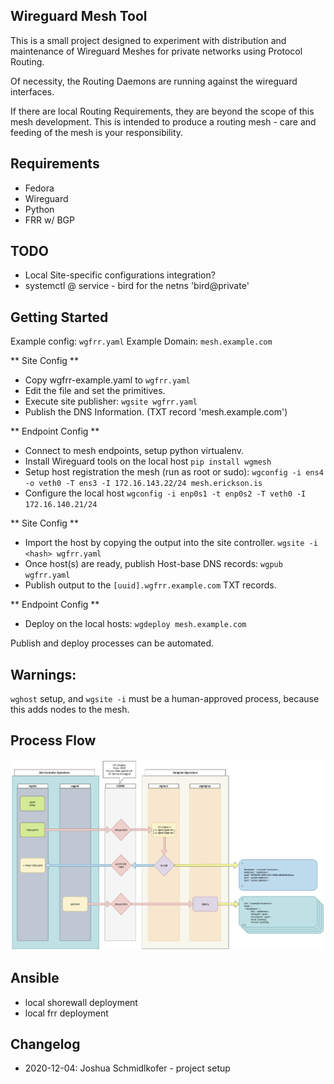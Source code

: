 ## Wireguard Mesh Tool


This is a small project designed to experiment with distribution and maintenance of Wireguard Meshes for private networks using Protocol Routing.

Of necessity, the Routing Daemons are running against the wireguard interfaces.

If there are local Routing Requirements, they are beyond the scope of this mesh development.  This is intended to produce a routing mesh - care and feeding of the mesh is your responsibility.


## Requirements

 - Fedora
 - Wireguard
 - Python
 - FRR w/ BGP

## TODO

 - Local Site-specific configurations integration?
 - systemctl @ service - bird for the netns 'bird@private'

##  Getting Started

Example config: `wgfrr.yaml`
Example Domain: `mesh.example.com`

 ** Site Config **
 - Copy wgfrr-example.yaml to `wgfrr.yaml`
 - Edit the file and set the primitives.
 - Execute site publisher: `wgsite wgfrr.yaml`
 - Publish the DNS Information. (TXT record 'mesh.example.com')

 ** Endpoint Config **
 - Connect to mesh endpoints, setup python virtualenv.
 - Install Wireguard tools on the local host `pip install wgmesh`
 - Setup host registration the mesh (run as root or sudo): `wgconfig -i ens4 -o veth0 -T ens3 -I 172.16.143.22/24 mesh.erickson.is`
 - Configure the local host `wgconfig -i enp0s1 -t enp0s2 -T veth0 -I 172.16.140.21/24`

 ** Site Config **
 - Import the host by copying the output into the site controller. `wgsite -i <hash> wgfrr.yaml`
 - Once host(s) are ready, publish Host-base DNS records: `wgpub wgfrr.yaml`
 - Publish output to the `[uuid].wgfrr.example.com` TXT records.

 ** Endpoint Config **
 - Deploy on the local hosts: `wgdeploy mesh.example.com`

 Publish and deploy processes can be automated.

## Warnings:

 `wghost` setup, and `wgsite -i` must be a human-approved process, because this adds nodes to the mesh.

## Process Flow

  ![image](Documents/workflow.png)

 ## Ansible

  - local shorewall deployment
  - local frr deployment

 
 ## Changelog

  - 2020-12-04: Joshua Schmidlkofer - project setup